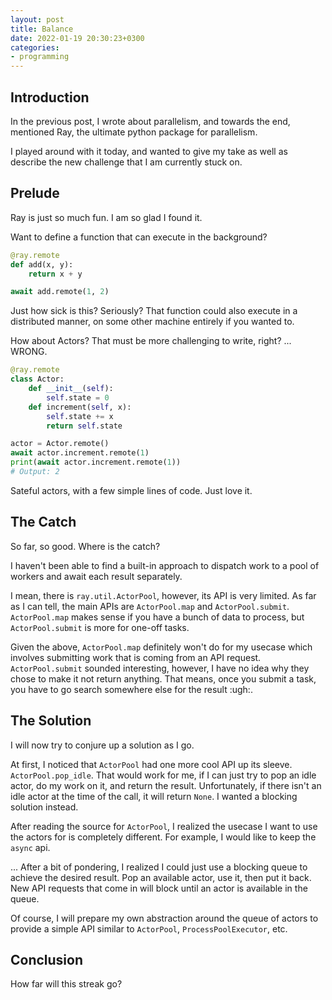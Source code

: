 ```yaml
---
layout: post
title: Balance
date: 2022-01-19 20:30:23+0300
categories: 
- programming
---
```


## Introduction

In the previous post, I wrote about parallelism, and towards the end, mentioned Ray, the ultimate python package for parallelism.

I played around with it today, and wanted to give my take as well as describe the new challenge that I am currently stuck on.

## Prelude

Ray is just so much fun. I am so glad I found it.

Want to define a function that can execute in the background?

```python
@ray.remote
def add(x, y):
    return x + y

await add.remote(1, 2)
```

Just how sick is this? Seriously? That function could also execute in a distributed manner, on some other machine entirely if you wanted to.

How about Actors? That must be more challenging to write, right? ... WRONG.

```python
@ray.remote
class Actor:
    def __init__(self):
        self.state = 0
    def increment(self, x):
        self.state += x
        return self.state

actor = Actor.remote()
await actor.increment.remote(1)
print(await actor.increment.remote(1))
# Output: 2
```

Sateful actors, with a few simple lines of code. Just love it.

## The Catch

So far, so good. Where is the catch?

I haven't been able to find a built-in approach to dispatch work to a pool of workers and await each result separately.

I mean, there is `ray.util.ActorPool`, however, its API is very limited. As far as I can tell, the main APIs are `ActorPool.map` and `ActorPool.submit`. `ActorPool.map` makes sense if you have a bunch of data to process, but `ActorPool.submit` is more for one-off tasks.

Given the above, `ActorPool.map` definitely won't do for my usecase which involves submitting work that is coming from an API request. `ActorPool.submit` sounded interesting, however, I have no idea why they chose to make it not return anything. That means, once you submit a task, you have to go search somewhere else for the result :ugh:.

## The Solution

I will now try to conjure up a solution as I go.

At first, I noticed that `ActorPool` had one more cool API up its sleeve. `ActorPool.pop_idle`. That would work for me, if I can just try to pop an idle actor, do my work on it, and return the result. Unfortunately, if there isn't an idle actor at the time of the call, it will return `None`. I wanted a blocking solution instead.

After reading the source for `ActorPool`, I realized the usecase I want to use the actors for is completely different. For example, I would like to keep the `async` api.

... After a bit of pondering, I realized I could just use a blocking queue to achieve the desired result. Pop an available actor, use it, then put it back. New API requests that come in will block until an actor is available in the queue.

Of course, I will prepare my own abstraction around the queue of actors to provide a simple API similar to `ActorPool`, `ProcessPoolExecutor`, etc.

## Conclusion

How far will this streak go?

